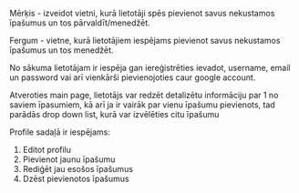 Mērķis - izveidot vietni, kurā lietotāji spēs pievienot savus nekustamos īpašumus un tos pārvaldīt/menedžēt.

Fergum - vietne, kurā lietotājiem iespējams pievienot savus nekustamos īpašumus un tos menedžēt.

No sākuma lietotājam ir iespēja gan iereģistrēties ievadot, username, email un password vai arī vienkārši pievienojoties caur google account.

Atveroties main page, lietotājs var redzēt detalizētu informāciju par 1 no saviem īpasumiem, kā arī ja ir vairāk par vienu īpašumu pievienots, tad parādās drop down list, kurā var izvēlēties citu īpašumu

Profile sadaļā ir iespējams:

1. Editot profilu
2. Pievienot jaunu īpašumu
3. Rediģēt jau esošos īpašumus
4. Dzēst pievienotos īpašumus
